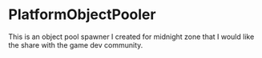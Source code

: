 # PlatformObjectPooler
This is an object pool spawner I created for midnight zone that I would like the share with the game dev community.
